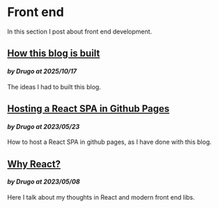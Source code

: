 # Front end

In this section I post about front end development.

## [How this blog is built](/articles/front_end/how_this_blog_is_built)
#### *by Drugo at 2025/10/17*
The ideas I had to built this blog.

## [Hosting a React SPA in Github Pages](/articles/front_end/spa_github_pages)
#### *by Drugo at 2023/05/23*
How to host a React SPA in github pages, as I have done with this blog.

## [Why React?](/articles/front_end/why_react)
#### *by Drugo at 2023/05/08*
Here I talk about my thoughts in React and modern front end libs.
